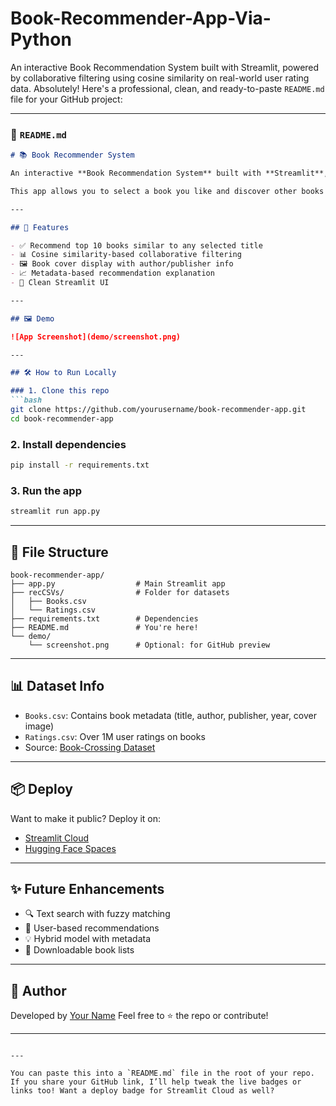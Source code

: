 # Book-Recommender-App-Via-Python
An interactive Book Recommendation System built with Streamlit, powered by collaborative filtering using cosine similarity on real-world user rating data.
Absolutely! Here's a professional, clean, and ready-to-paste `README.md` file for your GitHub project:

---

### 📄 `README.md`

````markdown
# 📚 Book Recommender System

An interactive **Book Recommendation System** built with **Streamlit**, powered by **collaborative filtering** using cosine similarity on real-world user rating data.

This app allows you to select a book you like and discover other books with similar user-rating patterns. It also displays book covers and detailed metadata like author, publisher, and publication year.

---

## 🚀 Features

- ✅ Recommend top 10 books similar to any selected title
- 📊 Cosine similarity-based collaborative filtering
- 🖼️ Book cover display with author/publisher info
- 📈 Metadata-based recommendation explanation
- 🎨 Clean Streamlit UI

---

## 🖼️ Demo

![App Screenshot](demo/screenshot.png)

---

## 🛠️ How to Run Locally

### 1. Clone this repo
```bash
git clone https://github.com/yourusername/book-recommender-app.git
cd book-recommender-app
````

### 2. Install dependencies

```bash
pip install -r requirements.txt
```

### 3. Run the app

```bash
streamlit run app.py
```

---

## 📁 File Structure

```
book-recommender-app/
├── app.py                  # Main Streamlit app
├── recCSVs/                # Folder for datasets
│   ├── Books.csv
│   └── Ratings.csv
├── requirements.txt        # Dependencies
├── README.md               # You're here!
└── demo/
    └── screenshot.png      # Optional: for GitHub preview
```

---

## 📊 Dataset Info

* `Books.csv`: Contains book metadata (title, author, publisher, year, cover image)
* `Ratings.csv`: Over 1M user ratings on books
* Source: [Book-Crossing Dataset](http://www2.informatik.uni-freiburg.de/~cziegler/BX/)

---

## 📦 Deploy

Want to make it public? Deploy it on:

* [Streamlit Cloud](https://streamlit.io/cloud)
* [Hugging Face Spaces](https://huggingface.co/spaces)

---

## ✨ Future Enhancements

* 🔍 Text search with fuzzy matching
* 👥 User-based recommendations
* 💡 Hybrid model with metadata
* 💾 Downloadable book lists

---

## 🧠 Author

Developed by [Your Name](https://github.com/yourusername)
Feel free to ⭐ the repo or contribute!

---

```

---

You can paste this into a `README.md` file in the root of your repo.  
If you share your GitHub link, I’ll help tweak the live badges or links too! Want a deploy badge for Streamlit Cloud as well?
```
